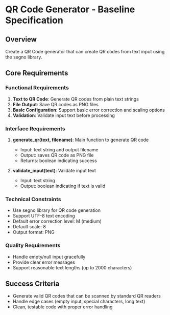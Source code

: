 # QR Code Generator - Baseline Specification

## Overview
Create a QR Code generator that can create QR codes from text input using the segno library.

## Core Requirements

### Functional Requirements
1. **Text to QR Code**: Generate QR codes from plain text strings
2. **File Output**: Save QR codes as PNG files
3. **Basic Configuration**: Support basic error correction and scaling options
4. **Validation**: Validate input text before processing

### Interface Requirements
1. **generate_qr(text, filename)**: Main function to generate QR code
   - Input: text string and output filename
   - Output: saves QR code as PNG file
   - Returns: boolean indicating success

2. **validate_input(text)**: Validate input text
   - Input: text string
   - Output: boolean indicating if text is valid

### Technical Constraints
- Use segno library for QR code generation
- Support UTF-8 text encoding
- Default error correction level: M (medium)
- Default scale: 8
- Output format: PNG

### Quality Requirements
- Handle empty/null input gracefully
- Provide clear error messages
- Support reasonable text lengths (up to 2000 characters)

## Success Criteria
- Generate valid QR codes that can be scanned by standard QR readers
- Handle edge cases (empty input, special characters, long text)
- Clean, testable code with proper error handling